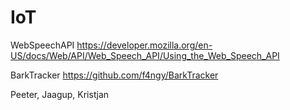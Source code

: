 # IoT
WebSpeechAPI
https://developer.mozilla.org/en-US/docs/Web/API/Web_Speech_API/Using_the_Web_Speech_API

BarkTracker
https://github.com/f4ngy/BarkTracker

Peeter, Jaagup, Kristjan